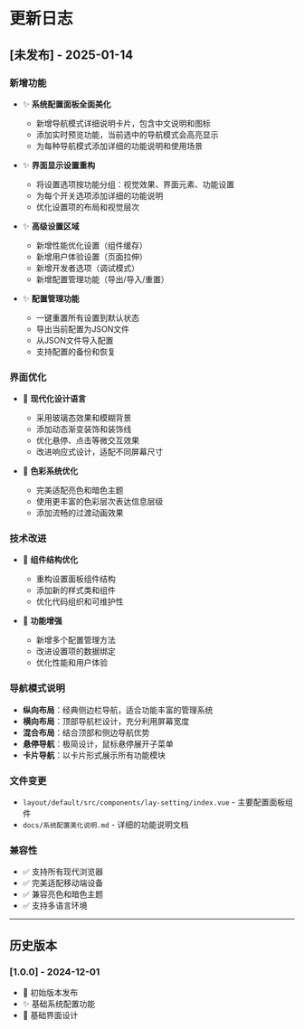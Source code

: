 # 更新日志

## [未发布] - 2025-01-14

### 新增功能
- ✨ **系统配置面板全面美化**
  - 新增导航模式详细说明卡片，包含中文说明和图标
  - 添加实时预览功能，当前选中的导航模式会高亮显示
  - 为每种导航模式添加详细的功能说明和使用场景

- ✨ **界面显示设置重构**
  - 将设置选项按功能分组：视觉效果、界面元素、功能设置
  - 为每个开关选项添加详细的功能说明
  - 优化设置项的布局和视觉层次

- ✨ **高级设置区域**
  - 新增性能优化设置（组件缓存）
  - 新增用户体验设置（页面拉伸）
  - 新增开发者选项（调试模式）
  - 新增配置管理功能（导出/导入/重置）

- ✨ **配置管理功能**
  - 一键重置所有设置到默认状态
  - 导出当前配置为JSON文件
  - 从JSON文件导入配置
  - 支持配置的备份和恢复

### 界面优化
- 🎨 **现代化设计语言**
  - 采用玻璃态效果和模糊背景
  - 添加动态渐变装饰和装饰线
  - 优化悬停、点击等微交互效果
  - 改进响应式设计，适配不同屏幕尺寸

- 🎨 **色彩系统优化**
  - 完美适配亮色和暗色主题
  - 使用更丰富的色彩层次表达信息层级
  - 添加流畅的过渡动画效果

### 技术改进
- 🔧 **组件结构优化**
  - 重构设置面板组件结构
  - 添加新的样式类和组件
  - 优化代码组织和可维护性

- 🔧 **功能增强**
  - 新增多个配置管理方法
  - 改进设置项的数据绑定
  - 优化性能和用户体验

### 导航模式说明
- **纵向布局**：经典侧边栏导航，适合功能丰富的管理系统
- **横向布局**：顶部导航栏设计，充分利用屏幕宽度
- **混合布局**：结合顶部和侧边导航优势
- **悬停导航**：极简设计，鼠标悬停展开子菜单
- **卡片导航**：以卡片形式展示所有功能模块

### 文件变更
- `layout/default/src/components/lay-setting/index.vue` - 主要配置面板组件
- `docs/系统配置美化说明.md` - 详细的功能说明文档

### 兼容性
- ✅ 支持所有现代浏览器
- ✅ 完美适配移动端设备
- ✅ 兼容亮色和暗色主题
- ✅ 支持多语言环境

---

## 历史版本

### [1.0.0] - 2024-12-01
- 🎉 初始版本发布
- ✨ 基础系统配置功能
- 🎨 基础界面设计
